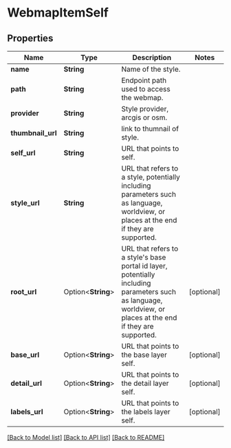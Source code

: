 # WebmapItemSelf

## Properties

Name | Type | Description | Notes
------------ | ------------- | ------------- | -------------
**name** | **String** | Name of the style. | 
**path** | **String** | Endpoint path used to access the webmap. | 
**provider** | **String** | Style provider, arcgis or osm. | 
**thumbnail_url** | **String** | link to thumnail of style. | 
**self_url** | **String** | URL that points to self. | 
**style_url** | **String** | URL that refers to a style, potentially including parameters such as language, worldview, or places at the end if they are supported. | 
**root_url** | Option<**String**> | URL that refers to a style's base portal id layer, potentially including parameters such as language, worldview, or places at the end if they are supported. | [optional]
**base_url** | Option<**String**> | URL that points to the base layer self. | [optional]
**detail_url** | Option<**String**> | URL that points to the detail layer self. | [optional]
**labels_url** | Option<**String**> | URL that points to the labels layer self. | [optional]

[[Back to Model list]](../README.md#documentation-for-models) [[Back to API list]](../README.md#documentation-for-api-endpoints) [[Back to README]](../README.md)


